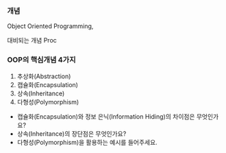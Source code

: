 ### 개념
Object Oriented Programming, 

대비되는 개념 Proc

### OOP의 핵심개념 4가지
1. 추상화(Abstraction)
2. 캡슐화(Encapsulation)
3. 상속(Inheritance)
4. 다형성(Polymorphism)

- 캡슐화(Encapsulation)와 정보 은닉(Information Hiding)의 차이점은 무엇인가요?
- 상속(Inheritance)의 장단점은 무엇인가요?
- 다형성(Polymorphism)을 활용하는 예시를 들어주세요.